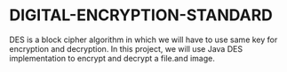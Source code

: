 # DIGITAL-ENCRYPTION-STANDARD
DES is a block cipher algorithm in which we will have to use same key for encryption and decryption. In this project,  we will use Java DES implementation to encrypt and decrypt a file.and image. 
